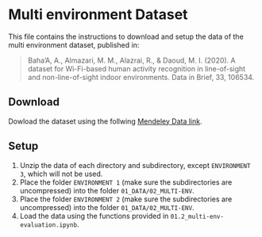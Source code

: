 # Multi environment Dataset

This file contains the instructions to download and setup the data of the multi environment dataset, published in:

> Baha’A, A., Almazari, M. M., Alazrai, R., & Daoud, M. I. (2020). A dataset for Wi-Fi-based human activity recognition in line-of-sight and non-line-of-sight indoor environments. Data in Brief, 33, 106534.

## Download

Dowload the dataset using the follwing [Mendeley Data link](https://data.mendeley.com/datasets/v38wjmz6f6/1).

## Setup

1. Unzip the data of each directory and subdirectory, except `ENVIRONMENT 3`, which will not be used.
2. Place the folder `ENVIRONMENT 1` (make sure the subdirectories are uncompressed) into the folder `01_DATA/02_MULTI-ENV`.
3. Place the folder `ENVIRONMENT 2` (make sure the subdirectories are uncompressed) into the folder `01_DATA/02_MULTI-ENV`.
4. Load the data using the functions provided in `01.2_multi-env-evaluation.ipynb`.